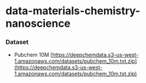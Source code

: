 # data-materials-chemistry-nanoscience

### Dataset

* Pubchem 10M [https://deepchemdata.s3-us-west-1.amazonaws.com/datasets/pubchem_10m.txt.zip](https://deepchemdata.s3-us-west-1.amazonaws.com/datasets/pubchem_10m.txt.zip)
